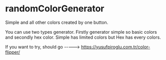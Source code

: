 # randomColorGenerator
Simple and all other colors created  by one button. 

You can use two types generator. Firstly generator simple so basic colors and secondly hex color. Simple has limited colors but Hex has every colors.

If you want to try, should go -----> https://yusufpiroglu.com.tr/color-flipper/
